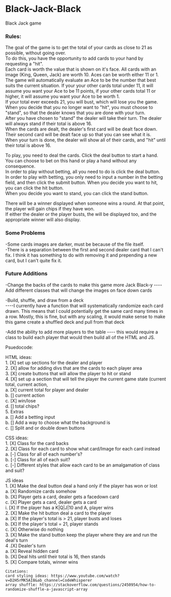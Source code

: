 # Black-Jack-Black
Black Jack game

### Rules:  

The goal of the game is to get the total of your cards as close to 21 as possible, without going over.  
To do this, you have the opportunity to add cards to your hand by requesting a "hit".  
Each card is worth the value that is shown on it's face. All cards with an image (King, Queen, Jack) are worth 10. Aces can be worth either 11 or 1.  
    The game will automatically evaluate an Ace to be the number that best suits the current situation. If your your other cards total under 11, it will assume you want your Ace to be 11 points, if your other cards total 11 or higher, it will assume you want your Ace to be worth 1.  
If your total ever exceeds 21, you will bust, which will lose you the game.  
When you decide that you no longer want to "hit", you must choose to "stand", so that the dealer knows that you are done with your turn.  
After you have chosen to "stand" the dealer will take their turn. The dealer will always stand if their total is above 16.  
When the cards are dealt, the dealer's first card will be dealt face down. Their second card will be dealt face up so that you can see what it is.  
When your turn is done, the dealer will show all of their cards, and "hit" until their total is above 16.  

To play, you need to deal the cards. Click the deal button to start a hand. You can choose to bet on this hand or play a hand without any consequence.  
    In order to play without betting, all you need to do is click the deal button.  
    In order to play with betting, you only need to input a number in the betting field, and then click the submit button. 
When you decide you want to hit, you can click the hit button.  
When you decide you want to stand, you can click the stand button.  

There will be a winner displayed when someone wins a round. At that point, the player will gain chips if they have won.  
If either the dealer or the player busts, the will be displayed too, and the appropriate winner will also display.  


### Some Problems

-Some cards images are darker, must be because of the file itself.  
-There is a separation between the first and second dealer card that I can't fix. I think it has something to do with removing it and prepending a new card, but I can't quite fix it.  

### Future Additions

-Change the backs of the cards to make this game more Jack Black-y
----Add different classes that will change the images on face down cards

-Build, shuffle, and draw from a deck  
----I currently have a function that will systematically randomize each card drawn. This means that I could potentially get the same card many times in a row. Mostly, this is fine, but with any scaling, it would make sense to make this game create a shuffled deck and pull from that deck

-Add the ability to add more players to the table
---- this would require a class to build each player that would then build all of the HTML and JS.




Psuedocode:  

HTML ideas:  
    1. [X] set up sections for the dealer and player  
    2. [X] allow for adding divs that are the cards to each player area  
    3. [X] create buttons that will allow the player to hit or stand  
    4. [X] set up a section that will tell the player the current game state (current total, current action,  
        a. [X] current total for player and dealer  
        b. [] current action  
        c. [X] win/lose  
        d. [] total chips?    
    5. Extras  
        a. [] Add a betting input  
        b. [] Add a way to choose what the background is  
        c. [] Split and or double down buttons  

CSS ideas:  
    1. [X] Class for the card backs  
    2. [X] Class for each card to show what card/Image for each card instead  
        a. [-] Class for all of each number's?  
        b. [-] Class for all of each suit?  
        c. [-] Different styles that allow each card to be an amalgamation of class and suit?  

JS ideas  
    1. [X] Make the deal button deal a hand only if the player has won or lost  
        a. [X] Randomize cards somehow  
        b. [X] Player gets a card, dealer gets a facedown card  
        c. [X] Player gets a card, dealer gets a card  
            i. [X] If the player has a K|Q|J|10 and A, player wins  
    2. [X] Make the hit button deal a card to the player  
        a. [X] If the player's total is > 21, player busts and loses  
        b. [X] If the player's total = 21, player stands  
        c. [X] Otherwise do nothing  
    3. [X] Make the stand button keep the player where they are and run the deal's turn  
    4 .[X] Dealer's turn  
        a. [X] Reveal hidden card  
        b. [X] Deal hits until their total is 16, then stands  
    5. [X] Compare totals, winner wins  


    Citations:
    card styling ideas: https://www.youtube.com/watch?v=D2H5rMK5AI8&ab_channel=CodeWhisperer  
    array shuffle: https://stackoverflow.com/questions/2450954/how-to-randomize-shuffle-a-javascript-array  